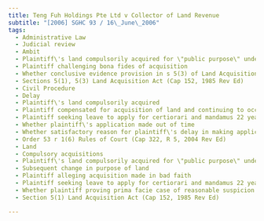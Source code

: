 ```yaml
---
title: Teng Fuh Holdings Pte Ltd v Collector of Land Revenue 
subtitle: "[2006] SGHC 93 / 16\_June\_2006"
tags:
  - Administrative Law
  - Judicial review
  - Ambit
  - Plaintiff\'s land compulsorily acquired for \"public purpose\" under s 5(1) Land Acquisition Act
  - Plaintiff challenging bona fides of acquisition
  - Whether conclusive evidence provision in s 5(3) of Land Acquisition Act precluding court from questioning decision of government authority
  - Sections 5(1), 5(3) Land Acquisition Act (Cap 152, 1985 Rev Ed)
  - Civil Procedure
  - Delay
  - Plaintiff\'s land compulsorily acquired
  - Plaintiff compensated for acquisition of land and continuing to occupy land as licensee after acquisition
  - Plaintiff seeking leave to apply for certiorari and mandamus 22 years after acquisition of land
  - Whether plaintiff\'s application made out of time
  - Whether satisfactory reason for plaintiff\'s delay in making application existing
  - Order 53 r 1(6) Rules of Court (Cap 322, R 5, 2004 Rev Ed)
  - Land
  - Compulsory acquisitions
  - Plaintiff\'s land compulsorily acquired for \"public purpose\" under s 5(1) Land Acquisition Act
  - Subsequent change in purpose of land
  - Plaintiff alleging acquisition made in bad faith
  - Plaintiff seeking leave to apply for certiorari and mandamus 22 years after acquisition of land
  - Whether plaintiff proving prima facie case of reasonable suspicion that bad faith existing
  - Section 5(1) Land Acquisition Act (Cap 152, 1985 Rev Ed)

---
```


